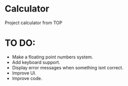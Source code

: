 # Calculator
Project calculator from TOP

# TO DO:
- Make a floating point numbers system.
- Add keyboard support.
- Display error messages when something isnt correct.
- Improve UI.
- Improve code.
